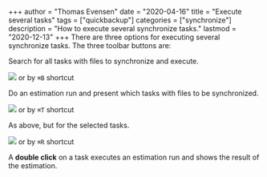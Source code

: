 +++
author = "Thomas Evensen"
date = "2020-04-16"
title =  "Execute several tasks"
tags = ["quickbackup"]
categories = ["synchronize"]
description = "How to execute several synchronize tasks."
lastmod = "2020-12-13"
+++
There are three options for executing several synchronize tasks. The three toolbar buttons are:

Search for all tasks with files to synchronize and execute.

![](/images/RsyncOSX/master/synchronize/backupnow.png) or by `⌘B` shortcut

Do an estimation run and present which tasks with files to be synchronized.

![](/images/RsyncOSX/master/synchronize/quickbackup.png) or by `⌘T` shortcut

As above, but for the selected tasks.

![](/images/RsyncOSX/master/synchronize/batch.png) or by `⌘R` shortcut

A **double click** on a task executes an estimation run and shows the result of the estimation.
